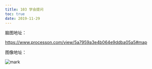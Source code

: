```yaml
---
title: 103 学会提问
toc: true
date: 2019-11-29
---
```

脑图地址：


https://www.processon.com/view/5a7959a3e4b064e9ddba05a5#map

图像地址：

![mark](http://images.iterate.site/blog/image/20191123/LfoHKd4tzg5t.png?imageslim)
